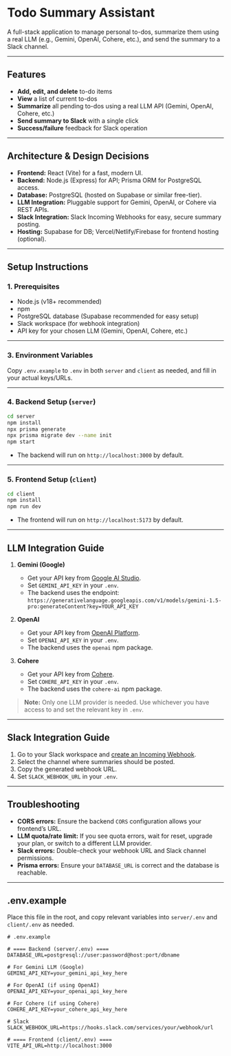 # Todo Summary Assistant

A full-stack application to manage personal to-dos, summarize them using a real LLM (e.g., Gemini, OpenAI, Cohere, etc.), and send the summary to a Slack channel.

---

## Features

- **Add, edit, and delete** to-do items
- **View** a list of current to-dos
- **Summarize** all pending to-dos using a real LLM API (Gemini, OpenAI, Cohere, etc.)
- **Send summary to Slack** with a single click
- **Success/failure** feedback for Slack operation

---

## Architecture & Design Decisions

- **Frontend:** React (Vite) for a fast, modern UI.
- **Backend:** Node.js (Express) for API; Prisma ORM for PostgreSQL access.
- **Database:** PostgreSQL (hosted on Supabase or similar free-tier).
- **LLM Integration:** Pluggable support for Gemini, OpenAI, or Cohere via REST APIs.
- **Slack Integration:** Slack Incoming Webhooks for easy, secure summary posting.
- **Hosting:** Supabase for DB; Vercel/Netlify/Firebase for frontend hosting (optional).

---

## Setup Instructions

### 1. Prerequisites

- Node.js (v18+ recommended)
- npm
- PostgreSQL database (Supabase recommended for easy setup)
- Slack workspace (for webhook integration)
- API key for your chosen LLM (Gemini, OpenAI, Cohere, etc.)

---

### 3. Environment Variables

Copy `.env.example` to `.env` in both `server` and `client` as needed, and fill in your actual keys/URLs.

---

### 4. Backend Setup (`server`)

```bash
cd server
npm install
npx prisma generate
npx prisma migrate dev --name init
npm start
```

- The backend will run on `http://localhost:3000` by default.

---

### 5. Frontend Setup (`client`)

```bash
cd client
npm install
npm run dev
```

- The frontend will run on `http://localhost:5173` by default.

---

## LLM Integration Guide

1. **Gemini (Google)**
   - Get your API key from [Google AI Studio](https://aistudio.google.com/app/apikey).
   - Set `GEMINI_API_KEY` in your `.env`.
   - The backend uses the endpoint:  
     `https://generativelanguage.googleapis.com/v1/models/gemini-1.5-pro:generateContent?key=YOUR_API_KEY`

2. **OpenAI**
   - Get your API key from [OpenAI Platform](https://platform.openai.com/).
   - Set `OPENAI_API_KEY` in your `.env`.
   - The backend uses the `openai` npm package.

3. **Cohere**
   - Get your API key from [Cohere](https://dashboard.cohere.com/api-keys).
   - Set `COHERE_API_KEY` in your `.env`.
   - The backend uses the `cohere-ai` npm package.

> **Note:** Only one LLM provider is needed. Use whichever you have access to and set the relevant key in `.env`.

---

## Slack Integration Guide

1. Go to your Slack workspace and [create an Incoming Webhook](https://api.slack.com/messaging/webhooks).
2. Select the channel where summaries should be posted.
3. Copy the generated webhook URL.
4. Set `SLACK_WEBHOOK_URL` in your `.env`.

---

## Troubleshooting

- **CORS errors:** Ensure the backend `CORS` configuration allows your frontend’s URL.
- **LLM quota/rate limit:** If you see quota errors, wait for reset, upgrade your plan, or switch to a different LLM provider.
- **Slack errors:** Double-check your webhook URL and Slack channel permissions.
- **Prisma errors:** Ensure your `DATABASE_URL` is correct and the database is reachable.

---

## .env.example

Place this file in the root, and copy relevant variables into `server/.env` and `client/.env` as needed.

```env
# .env.example

# ==== Backend (server/.env) ====
DATABASE_URL=postgresql://user:password@host:port/dbname

# For Gemini LLM (Google)
GEMINI_API_KEY=your_gemini_api_key_here

# For OpenAI (if using OpenAI)
OPENAI_API_KEY=your_openai_api_key_here

# For Cohere (if using Cohere)
COHERE_API_KEY=your_cohere_api_key_here

# Slack
SLACK_WEBHOOK_URL=https://hooks.slack.com/services/your/webhook/url

# ==== Frontend (client/.env) ====
VITE_API_URL=http://localhost:3000
```
